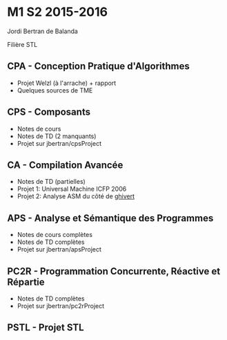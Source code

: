 # M1 S2 2015-2016

Jordi Bertran de Balanda

Filière STL

## CPA - Conception Pratique d'Algorithmes

* Projet Welzl (à l'arrache) + rapport
* Quelques sources de TME

## CPS - Composants

* Notes de cours
* Notes de TD (2 manquants)
* Projet sur jbertran/cpsProject
 
## CA - Compilation Avancée

* Notes de TD (partielles)
* Projet 1: Universal Machine ICFP 2006
* Projet 2: Analyse ASM du côté de  [ghivert](https://github.com/ghivert/Student-Projects/tree/master/4I504%20-%20Compilation/MIPS%20Analyzer)

## APS - Analyse et Sémantique des Programmes

* Notes de cours complètes
* Notes de TD complètes
* Projet sur jbertran/apsProject

## PC2R - Programmation Concurrente, Réactive et Répartie

* Notes de TD complètes
* Projet sur jbertran/pc2rProject

## PSTL - Projet STL
